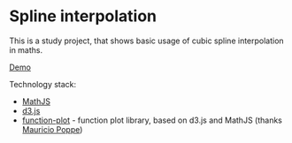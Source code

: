 # Spline interpolation

This is a study project, that shows basic usage of cubic spline interpolation in maths.

[Demo](http://google.com)

Technology stack:

* [MathJS](http://mathjs.org)
* [d3.js](https://d3js.org)
* [function-plot](https://github.com/mauriciopoppe/function-plot) - function plot library, based on d3.js and MathJS (thanks [Mauricio Poppe](https://github.com/mauriciopoppe))